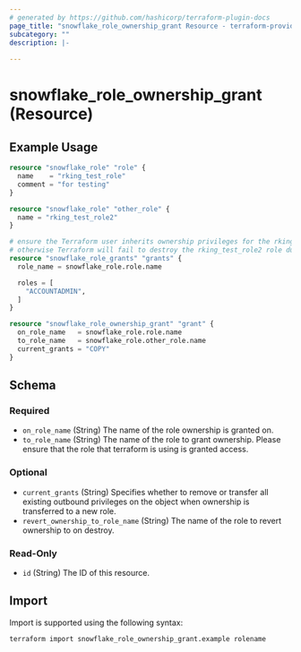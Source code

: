 ```yaml
---
# generated by https://github.com/hashicorp/terraform-plugin-docs
page_title: "snowflake_role_ownership_grant Resource - terraform-provider-snowflake"
subcategory: ""
description: |-
  
---
```


# snowflake_role_ownership_grant (Resource)



## Example Usage

```terraform
resource "snowflake_role" "role" {
  name    = "rking_test_role"
  comment = "for testing"
}

resource "snowflake_role" "other_role" {
  name = "rking_test_role2"
}

# ensure the Terraform user inherits ownership privileges for the rking_test_role role
# otherwise Terraform will fail to destroy the rking_test_role2 role due to insufficient privileges
resource "snowflake_role_grants" "grants" {
  role_name = snowflake_role.role.name

  roles = [
    "ACCOUNTADMIN",
  ]
}

resource "snowflake_role_ownership_grant" "grant" {
  on_role_name   = snowflake_role.role.name
  to_role_name   = snowflake_role.other_role.name
  current_grants = "COPY"
}
```

<!-- schema generated by tfplugindocs -->
## Schema

### Required

- `on_role_name` (String) The name of the role ownership is granted on.
- `to_role_name` (String) The name of the role to grant ownership. Please ensure that the role that terraform is using is granted access.

### Optional

- `current_grants` (String) Specifies whether to remove or transfer all existing outbound privileges on the object when ownership is transferred to a new role.
- `revert_ownership_to_role_name` (String) The name of the role to revert ownership to on destroy.

### Read-Only

- `id` (String) The ID of this resource.

## Import

Import is supported using the following syntax:

```shell
terraform import snowflake_role_ownership_grant.example rolename
```

